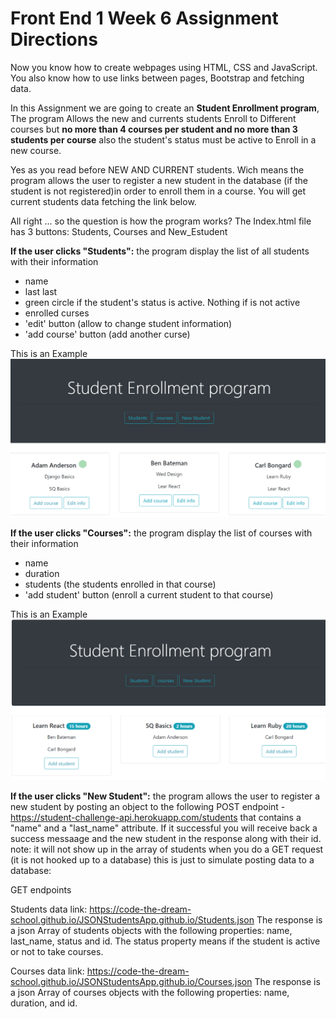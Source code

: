 # Front End 1 Week 6 Assignment Directions

Now you know how to create webpages using HTML, CSS and JavaScript. You also know how to use links between pages, Bootstrap and fetching data.

In this Assignment we are going to create an **Student Enrollment program**,
The program Allows the new and currents students Enroll to Different courses but **no more than 4 courses per student and no more than 3 students per course** also the student's status must be active to Enroll in a new course.

Yes as you read before NEW AND CURRENT students. Wich means the program allows the user to register a new student in the database (if the student is not registered)in order to enroll them in a course. You will get current students data fetching the link below.

All right ... so the question is how the program works?
The Index.html file has 3 buttons: Students, Courses and New_Estudent

**If the user clicks "Students":** the program display the list of all students with their information
* name
* last last
* green circle if the student's status is active. Nothing if is not active
* enrolled curses
* 'edit' button (allow to change student information)
* 'add course' button (add another curse)

This is an Example
<img src = "./images/students.png"/>


**If the user clicks "Courses":** the program display the list of courses with their information
* name
* duration
* students (the students enrolled in that course)
* 'add student' button (enroll a current student to that course)

This is an Example
<img src = "./images/courses.png"/>


**If the user clicks "New Student":** the program allows the user to register a new student by posting an object to the following POST endpoint - https://student-challenge-api.herokuapp.com/students that contains a "name" and a "last_name" attribute. If it successful you will receive back a success messaage and the new student in the response along with their id. 
note: it will not show up in the array of students when you do a GET request (it is not hooked up to a database) this is just to simulate posting data to a database:

GET endpoints

Students data link:
https://code-the-dream-school.github.io/JSONStudentsApp.github.io/Students.json
The response is a json Array of students objects with the following properties: name, last_name, status and id. The status property means if the student is active or not to take courses.

Courses data link:
https://code-the-dream-school.github.io/JSONStudentsApp.github.io/Courses.json
The response is a json Array of courses objects with the following properties: name, duration, and id.
